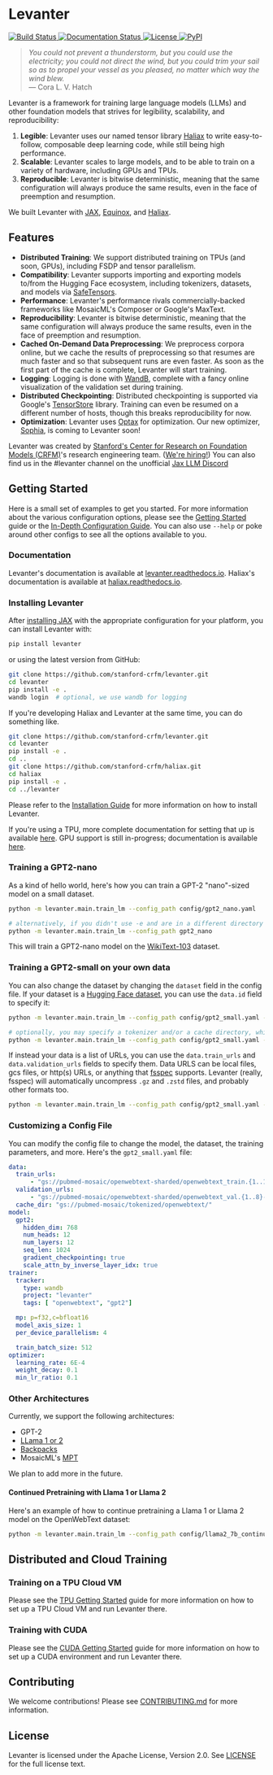 # Levanter

<a href="https://github.com/stanford-crfm/levanter/actions?query=branch%3Amain++">
    <img alt="Build Status" src="https://img.shields.io/github/actions/workflow/status/stanford-crfm/levanter/run_tests.yaml?branch=main">
</a>
<a href="https://levanter.readthedocs.io/en/latest/?badge=latest">
    <img alt="Documentation Status" src="https://readthedocs.org/projects/levanter/badge/?version=latest">
</a>
<a href="">
<img alt="License" src="https://img.shields.io/github/license/stanford-crfm/levanter?color=blue" />
</a>
<a href="https://https://pypi.org/project/levanter/">
    <img alt="PyPI" src="https://img.shields.io/pypi/v/levanter?color=blue" />
</a>


<!--levanter-intro-start-->
> *You could not prevent a thunderstorm, but you could use the electricity; you could not direct the wind, but you could trim your sail so as to propel your vessel as you pleased, no matter which way the wind blew.* <br/>
> — Cora L. V. Hatch

Levanter is a framework for training large language models (LLMs) and other foundation models that strives for legibility, scalability, and reproducibility:

1. **Legible**: Levanter uses our named tensor library [Haliax](https://github.com/stanford-crfm/haliax) to write easy-to-follow, composable deep learning code, while still being high performance.
2. **Scalable**: Levanter scales to large models, and to be able to train on a variety of hardware, including GPUs and TPUs.
3. **Reproducible**: Levanter is bitwise deterministic, meaning that the same configuration will always produce the same results, even in the face of preemption and resumption.

We built Levanter with [JAX](https:://github.com/google/jax), [Equinox](https://github.com/patrick-kidger/equinox),
and [Haliax](https://github.com/stanford-crfm/haliax).

## Features

* **Distributed Training**: We support distributed training on TPUs (and soon, GPUs), including FSDP and tensor parallelism.
* **Compatibility**: Levanter supports importing and exporting models to/from the Hugging Face ecosystem, including tokenizers, datasets, and models via [SafeTensors](https://github.com/huggingface/safetensors).
* **Performance**: Levanter's performance rivals commercially-backed frameworks like MosaicML's Composer or Google's MaxText.
* **Reproducibility**: Levanter is bitwise deterministic, meaning that the same configuration will always produce the same results, even in the face of preemption and resumption.
* **Cached On-Demand Data Preprocessing**: We preprocess corpora online, but we cache the results of preprocessing so
that resumes are much faster and so that subsequent runs are even faster. As soon as the first part of the cache is complete, Levanter will start training.
* **Logging**: Logging is done with [WandB](https://wandb.ai/), complete with a fancy online visualization of the validation set during training.
* **Distributed Checkpointing**: Distributed checkpointing is supported via Google's [TensorStore](https://google.github.io/tensorstore/) library. Training can even be resumed on a different number of hosts, though this breaks reproducibility for now.
* **Optimization**: Levanter uses [Optax](https://github.com/deepmind/optax) for optimization. Our new optimizer, [Sophia](https://arxiv.org/abs/2305.14342), is coming to Levanter soon!

<!--levanter-intro-end-->

Levanter was created by [Stanford's Center for Research on Foundation Models (CRFM)](https://crfm.stanford.edu/)'s research engineering team. ([We're hiring!](https://crfm.stanford.edu/apply.html)) You can also find us in the #levanter channel on the unofficial [Jax LLM Discord](https://discord.gg/CKazXcbbBm)

## Getting Started

Here is a small set of examples to get you started. For more information about the various configuration options,
please see the [Getting Started](./docs/Getting-Started-Training.md) guide or the [In-Depth Configuration Guide](docs/Configuration-Guide.md).
You can also use `--help` or poke around other configs to see all the options available to you.

### Documentation

Levanter's documentation is available at [levanter.readthedocs.io](https://levanter.readthedocs.io/en/latest/).
Haliax's documentation is available at [haliax.readthedocs.io](https://haliax.readthedocs.io/en/latest/).

### Installing Levanter

<!--levanter-installation-start-->

After [installing JAX](https://github.com/google/jax/blob/main/README.md#installation) with the appropriate configuration
for your platform, you can install Levanter with:

```bash
pip install levanter
```

or using the latest version from GitHub:

```bash
git clone https://github.com/stanford-crfm/levanter.git
cd levanter
pip install -e .
wandb login  # optional, we use wandb for logging
```

If you're developing Haliax and Levanter at the same time, you can do something like.
```bash
git clone https://github.com/stanford-crfm/levanter.git
cd levanter
pip install -e .
cd ..
git clone https://github.com/stanford-crfm/haliax.git
cd haliax
pip install -e .
cd ../levanter
```


<!--levanter-installation-end-->

Please refer to the [Installation Guide](docs/Installation.md) for more information on how to install Levanter.

If you're using a TPU, more complete documentation for setting that up is available [here](docs/Getting-Started-TPU-VM.md). GPU support is still in-progress; documentation is available [here](docs/Getting-Started-GPU.md).

<!--levanter-user-guide-start-->

### Training a GPT2-nano

As a kind of hello world, here's how you can train a GPT-2 "nano"-sized model on a small dataset.

```bash
python -m levanter.main.train_lm --config_path config/gpt2_nano.yaml

# alternatively, if you didn't use -e and are in a different directory
python -m levanter.main.train_lm --config_path gpt2_nano
```

This will train a GPT2-nano model on the [WikiText-103](https://blog.einstein.ai/the-wikitext-long-term-dependency-language-modeling-dataset/) dataset.

### Training a GPT2-small on your own data

You can also change the dataset by changing the `dataset` field in the config file.
If your dataset is a [Hugging Face dataset](https://huggingface.co/docs/datasets/loading_datasets.html), you can use the `data.id` field to specify it:

```bash
python -m levanter.main.train_lm --config_path config/gpt2_small.yaml --data.id openwebtext

# optionally, you may specify a tokenizer and/or a cache directory, which may be local or on gcs
python -m levanter.main.train_lm --config_path config/gpt2_small.yaml --data.id openwebtext --data.tokenizer "EleutherAI/gpt-neox-20b" --data.cache_dir "gs://path/to/cache/dir"
```

If instead your data is a list of URLs, you can use the `data.train_urls` and `data.validation_urls` fields to specify them.
Data URLS can be local files, gcs files, or http(s) URLs, or anything that [fsspec](https://filesystem-spec.readthedocs.io/en/latest/) supports.
Levanter (really, fsspec) will automatically uncompress `.gz` and `.zstd` files, and probably other formats too.

```bash
python -m levanter.main.train_lm --config_path config/gpt2_small.yaml --data.train_urls ["https://path/to/train/data_*.jsonl.gz"] --data.validation_urls ["https://path/to/val/data_*.jsonl.gz"]
```

### Customizing a Config File

You can modify the config file to change the model, the dataset, the training parameters, and more. Here's
the `gpt2_small.yaml` file:

```yaml
data:
  train_urls:
      - "gs://pubmed-mosaic/openwebtext-sharded/openwebtext_train.{1..128}-of-128.jsonl.gz"
  validation_urls:
      - "gs://pubmed-mosaic/openwebtext-sharded/openwebtext_val.{1..8}-of-8.jsonl.gz"
  cache_dir: "gs://pubmed-mosaic/tokenized/openwebtext/"
model:
  gpt2:
    hidden_dim: 768
    num_heads: 12
    num_layers: 12
    seq_len: 1024
    gradient_checkpointing: true
    scale_attn_by_inverse_layer_idx: true
trainer:
  tracker:
    type: wandb
    project: "levanter"
    tags: [ "openwebtext", "gpt2"]

  mp: p=f32,c=bfloat16
  model_axis_size: 1
  per_device_parallelism: 4

  train_batch_size: 512
optimizer:
  learning_rate: 6E-4
  weight_decay: 0.1
  min_lr_ratio: 0.1
```

### Other Architectures

Currently, we support the following architectures:
* GPT-2
* [LLama 1 or 2](https://ai.meta.com/llama/)
* [Backpacks](http://backpackmodels.science/)
* MosaicML's [MPT](https://www.mosaicml.com/blog/mpt-7b)

We plan to add more in the future.

#### Continued Pretraining with Llama 1 or Llama 2

Here's an example of how to continue pretraining a Llama 1 or Llama 2 model on the OpenWebText dataset:

```bash
python -m levanter.main.train_lm --config_path config/llama2_7b_continued.yaml
```


## Distributed and Cloud Training

### Training on a TPU Cloud VM

Please see the [TPU Getting Started](docs/Getting-Started-TPU-VM.md) guide for more information on how to set up a TPU Cloud VM and run Levanter there.

### Training with CUDA

Please see the [CUDA Getting Started](docs/Getting-Started-GPU.md) guide for more information on how to set up a CUDA environment and run Levanter there.

<!--levanter-user-guide-end-->

## Contributing

We welcome contributions! Please see [CONTRIBUTING.md](CONTRIBUTING.md) for more information.

## License

Levanter is licensed under the Apache License, Version 2.0. See [LICENSE](LICENSE) for the full license text.
